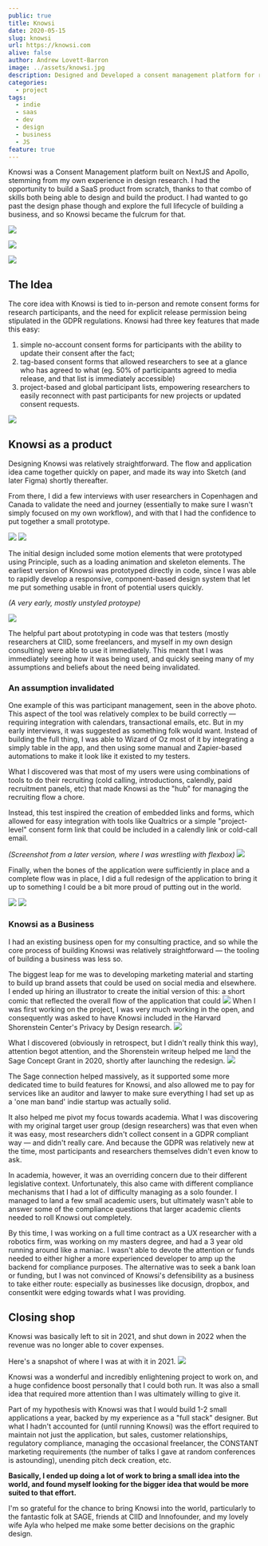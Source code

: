 ```yaml
---
public: true
title: Knowsi
date: 2020-05-15
slug: knowsi
url: https://knowsi.com
alive: false
author: Andrew Lovett-Barron
image: ../assets/knowsi.jpg
description: Designed and Developed a consent management platform for researchers, run as a mostly break even SaaS business that closed in 2022. Awarded the Sage Publishing Concept Grant for 2020.
categories:
  - project
tags:
  - indie
  - saas
  - dev
  - design
  - business
  - JS
feature: true
---
```

Knowsi was a Consent Management platform built on NextJS and Apollo, stemming from my own experience in design research. I had the opportunity to build a SaaS product from scratch, thanks to that combo of skills both being able to design and build the product. I had wanted to go past the design phase though and explore the full lifecycle of building a business, and so Knowsi became the fulcrum for that.

![](../assets/knowsi-3.png)

![](../assets/knowsi-2.png)

![](../assets/knowsi-1.png)

## The Idea
The core idea with Knowsi is tied to in-person and remote consent forms for research participants, and the need for explicit release permission being stipulated in the GDPR regulations. Knowsi had three key features that made this easy: 
1) simple no-account consent forms for participants with the ability to update their consent after the fact;
2) tag-based consent forms that allowed researchers to see at a glance who has agreed to what (eg. 50% of participants agreed to media release, and that list is immediately accessible)
3) project-based and global participant lists, empowering researchers to easily reconnect with past participants for new projects or updated consent requests.

![](../assets/knowsi-consent-flow-1.jpg)

## Knowsi as a product
Designing Knowsi was relatively straightforward. The flow and application idea came together quickly on paper, and made its way into Sketch (and later Figma) shortly thereafter. 

From there, I did a few interviews with user researchers in Copenhagen and Canada to validate the need and journey (essentially to make sure I wasn't simply focused on my own workflow), and with that I had the confidence to put together a small prototype.

![](../assets/knowsi-db-model-1.jpeg)
![](../assets/knowsi-sketch-1.jpeg)


The initial design included some motion elements that were prototyped using Principle, such as a loading animation and skeleton elements. The earliest version of Knowsi was prototyped directly in code, since I was able to rapidly develop a responsive, component-based design system that let me put something usable in front of potential users quickly.

*(A very early, mostly unstyled protoype)*

![](../assets/knowsi-early-dashboard-1.png)

The helpful part about prototyping in code was that testers (mostly researchers at CIID, some freelancers, and myself in my own design consulting) were able to use it immediately. This meant that I was immediately seeing how it was being used, and quickly seeing many of my assumptions and beliefs about the need being invalidated.
### An assumption invalidated
One example of this was participant management, seen in the above photo. This aspect of the tool was relatively complex to be build correctly — requiring integration with calendars, transactional emails, etc. But in my early interviews, it was suggested as something folk would want. Instead of building the full thing, I was able to Wizard of Oz most of it by integrating a simply table in the app, and then using some manual and Zapier-based automations to make it look like it existed to my testers.

What I discovered was that most of my users were using combinations of tools to do their recruiting (cold calling, introductions, calendly, paid recruitment panels, etc) that made Knowsi as the "hub" for managing the recruiting flow a chore.

Instead, this test inspired the creation of embedded links and forms, which allowed for easy integration with tools like Qualtrics or a simple "project-level" consent form link that could be included in a calendly link or cold-call email.

*(Screenshot from a later version, where I was wrestling with flexbox)*
![](../assets/knowsi-later-proto-1.png)

Finally, when the bones of the application were sufficiently in place and a complete flow was in place, I did a full redesign of the application to bring it up to something I could be a bit more proud of putting out in the world.

![](../assets/knowsi-redesign-1.png)
![](../assets/knowsi-forms-1.png)
### Knowsi as a Business
I had an existing business open for my consulting practice, and so while the core process of building Knowsi was relatively straightforward — the tooling of building a business was less so.

The biggest leap for me was to developing marketing material and starting to build up brand assets that could be used on social media and elsewhere. I ended up hiring an illustrator to create the initial version of this: a short comic that reflected the overall flow of the application that could 
![](../assets/knowsi-comic-1.jpg)
When I was first working on the project, I was very much working in the open, and consequently was asked to have Knowsi included in the Harvard Shorenstein Center's Privacy by Design research.
![](../assets/knowsi-shorenstein-1.png)

What I discovered (obviously in retrospect, but I didn't really think this way), attention begot attention, and the Shorenstein writeup helped me land the Sage Concept Grant in 2020, shortly after launching the redesign.
![](../assets/knowsi-sage-1.png)

The Sage connection helped massively, as it supported some more dedicated time to build features for Knowsi, and also allowed me to pay for services like an auditor and lawyer to make sure everything I had set up as a 'one man band' indie startup was actually solid.

It also helped me pivot my focus towards academia. What I was discovering with my original target user group (design researchers) was that even when it was easy, most researchers didn't collect consent in a GDPR compliant way — and didn't really care. And because the GDPR was relatively new at the time, most participants and researchers themselves didn't even know to ask.

In academia, however, it was an overriding concern due to their different legislative context. Unfortunately, this also came with different compliance mechanisms that I had a lot of difficulty managing as a solo founder. I managed to land a few small academic users, but ultimately wasn't able to answer some of the compliance questions that larger academic clients needed to roll Knowsi out completely.

By this time, I was working on a full time contract as a UX researcher with a robotics firm, was working on my masters degree, and had a 3 year old running around like a maniac. I wasn't able to devote the attention or funds needed to either higher a more experienced developer to amp up the backend for compliance purposes. The alternative was to seek a bank loan or funding, but I was not convinced of Knowsi's defensibility as a business to take either route: especially as businesses like docusign, dropbox, and consentkit were edging towards what I was providing.

## Closing shop
Knowsi was basically left to sit in 2021, and shut down in 2022 when the revenue was no longer able to cover expenses. 

Here's a snapshot of where I was at with it in 2021.
![](../assets/knowsi-stats-1.png)

Knowsi was a wonderful and incredibly enlightening project to work on, and a huge confidence boost personally that I could both run. It was also a small idea that required more attention than I was ultimately willing to give it.

Part of my hypothesis with Knowsi was that I would build 1-2 small applications a year, backed by my experience as a "full stack" designer. But what I hadn't accounted for (until running Knowsi) was the effort required to maintain not just the application, but sales, customer relationships, regulatory compliance, managing the occasional freelancer, the CONSTANT marketing requirements (the number of talks I gave at random conferences is astounding), unending pitch deck creation, etc.

**Basically, I ended up doing a lot of work to bring a small idea into the world, and found myself looking for the bigger idea that would be more suited to that effort.**

I'm so grateful for the chance to bring Knowsi into the world, particularly to the fantastic folk at SAGE, friends at CIID and Innofounder, and my lovely wife Ayla who helped me make some better decisions on the graphic design.

